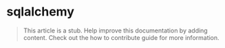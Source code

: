 # sqlalchemy

> This article is a stub. Help improve this documentation by adding content. Check out the how to contribute guide for more information. 
